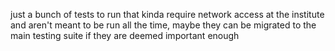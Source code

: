 just a bunch of tests to run that kinda require network access at the institute and aren't meant to be run all the time, maybe they can be migrated to the main testing suite if they are deemed important enough
